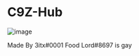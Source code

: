 # C9Z-Hub
![image](https://user-images.githubusercontent.com/106456879/212770278-d3161a4d-b6a5-47e8-b2a9-036c81f11f6c.png)



Made By 3itx#0001
Food Lord#8697 is gay
